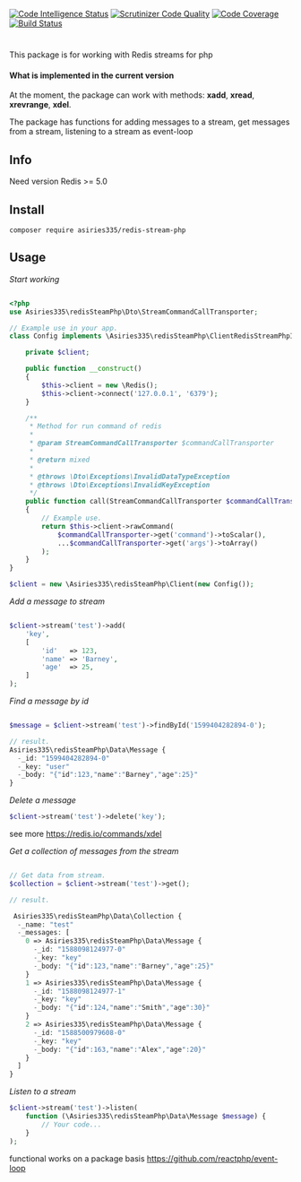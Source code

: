 [![Code Intelligence Status](https://scrutinizer-ci.com/g/asiries335/redis-streams-php/badges/code-intelligence.svg?b=master)](https://scrutinizer-ci.com/code-intelligence)
[![Scrutinizer Code Quality](https://scrutinizer-ci.com/g/asiries335/redis-streams-php/badges/quality-score.png?b=master)](https://scrutinizer-ci.com/g/asiries335/redis-streams-php/?branch=master)
[![Code Coverage](https://scrutinizer-ci.com/g/asiries335/redis-streams-php/badges/coverage.png?b=master)](https://scrutinizer-ci.com/g/asiries335/redis-streams-php/?branch=master)
[![Build Status](https://scrutinizer-ci.com/g/asiries335/redis-streams-php/badges/build.png?b=master)](https://scrutinizer-ci.com/g/asiries335/redis-streams-php/build-status/master)

#
This package is for working with Redis streams for php

#### **What is implemented in the current version**

At the moment, the package can work with methods: **xadd**, **xread**, **xrevrange**, **xdel**.

The package has functions for adding messages to a stream,
get messages from a stream, 
listening to a stream as event-loop

## Info

Need version Redis >= 5.0

## Install

`composer require asiries335/redis-stream-php`

## Usage

_Start working_
```php

<?php
use Asiries335\redisSteamPhp\Dto\StreamCommandCallTransporter;

// Example use in your app.
class Config implements \Asiries335\redisSteamPhp\ClientRedisStreamPhpInterface {

    private $client;

    public function __construct()
    {
        $this->client = new \Redis();
        $this->client->connect('127.0.0.1', '6379');
    }

    /**
     * Method for run command of redis
     *
     * @param StreamCommandCallTransporter $commandCallTransporter
     *
     * @return mixed
     *
     * @throws \Dto\Exceptions\InvalidDataTypeException
     * @throws \Dto\Exceptions\InvalidKeyException
     */
    public function call(StreamCommandCallTransporter $commandCallTransporter)
    {
        // Example use.
        return $this->client->rawCommand(
            $commandCallTransporter->get('command')->toScalar(),
            ...$commandCallTransporter->get('args')->toArray()
        );
    }
}

$client = new \Asiries335\redisSteamPhp\Client(new Config());
```

_Add a message to stream_

```php

$client->stream('test')->add(
    'key',
    [
        'id'   => 123,
        'name' => 'Barney',
        'age'  => 25,
    ]
);
```

_Find a message by id_

```php

$message = $client->stream('test')->findById('1599404282894-0');

// result.
Asiries335\redisSteamPhp\Data\Message {
  -_id: "1599404282894-0"
  -_key: "user"
  -_body: "{"id":123,"name":"Barney","age":25}"
}

```

_Delete a message_

```php
$client->stream('test')->delete('key');
```

see more https://redis.io/commands/xdel

_Get a collection of messages from the stream_

```php

// Get data from stream.
$collection = $client->stream('test')->get();

// result.

 Asiries335\redisSteamPhp\Data\Collection {
  -_name: "test"
  -_messages: [
    0 => Asiries335\redisSteamPhp\Data\Message {
      -_id: "1588098124977-0"
      -_key: "key"
      -_body: "{"id":123,"name":"Barney","age":25}"
    }
    1 => Asiries335\redisSteamPhp\Data\Message {
      -_id: "1588098124977-1"
      -_key: "key"
      -_body: "{"id":124,"name":"Smith","age":30}"
    }
    2 => Asiries335\redisSteamPhp\Data\Message {
      -_id: "1588500979608-0"
      -_key: "key"
      -_body: "{"id":163,"name":"Alex","age":20}"
    }
  ]
}

```

_Listen to a stream_

```php
$client->stream('test')->listen(
    function (\Asiries335\redisSteamPhp\Data\Message $message) {
        // Your code...
    }
);
```

functional works on a package basis https://github.com/reactphp/event-loop
